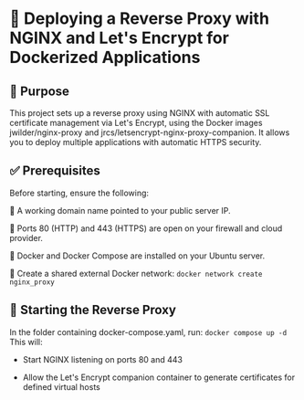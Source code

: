 # 🔐 Deploying a Reverse Proxy with NGINX and Let's Encrypt for Dockerized Applications

## 📌 Purpose

This project sets up a reverse proxy using NGINX with automatic SSL certificate management via Let's Encrypt, using the Docker images jwilder/nginx-proxy and jrcs/letsencrypt-nginx-proxy-companion.
It allows you to deploy multiple applications with automatic HTTPS security.

## ✅ Prerequisites

Before starting, ensure the following:

🔹 A working domain name pointed to your public server IP.

🔹 Ports 80 (HTTP) and 443 (HTTPS) are open on your firewall and cloud provider.

🔹 Docker and Docker Compose are installed on your Ubuntu server.

🔹 Create a shared external Docker network:  ```docker network create nginx_proxy``` 

## 🚀 Starting the Reverse Proxy

In the folder containing docker-compose.yaml, run:
```docker compose up -d```
This will:

- Start NGINX listening on ports 80 and 443

- Allow the Let's Encrypt companion container to generate certificates for defined virtual hosts
  